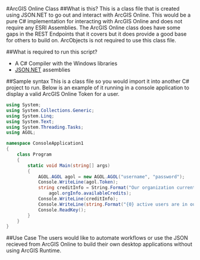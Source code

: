#ArcGIS Online Class
##What is this?
This is a class file that is created using JSON.NET to go out and interact with ArcGIS Online.  This would be a pure C# implementation for interacting with ArcGIS Online and does not require any ESRI Assemblies.  The ArcGIS Online class does have some gaps in the REST Endpoints that it covers but it does provide a good base for others to build on.
ArcObjects is not required to use this class file.

##What is required to run this script?
* A C# Compiler with the Windows libraries
* [JSON.NET](http://www.newtonsoft.com/json) assemblies

##Sample syntax
This is a class file so you would import it into another C# project to run.  Below is an example of it running in a console application to display a valid ArcGIS Online Token for a user.
```csharp
using System;
using System.Collections.Generic;
using System.Linq;
using System.Text;
using System.Threading.Tasks;
using AGOL;

namespace ConsoleApplication1
{
    class Program
    {
        static void Main(string[] args)
        {
            AGOL.AGOL agol = new AGOL.AGOL("username", "password");
            Console.WriteLine(agol.Token);
            string creditInfo = String.Format("Our organization currently has {0} credits available",
                agol.orgInfo.availableCredits);
            Console.WriteLine(creditInfo);
            Console.WriteLine(string.Format("{0} active users are in our organization",agol.users.total));
            Console.ReadKey();
        }
    }
}

```

##Use Case
The users would like to automate workflows or use the JSON recieved from ArcGIS Online to build their own desktop applications without using ArcGIS Runtime.
